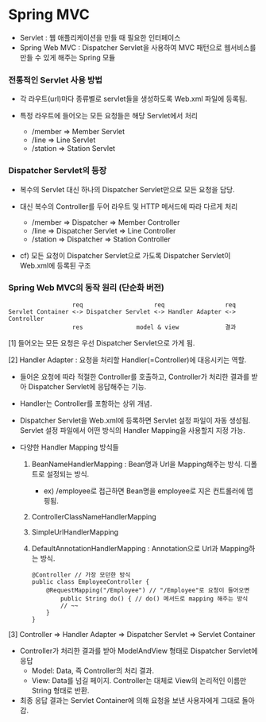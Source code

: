 # Spring MVC

- Servlet : 웹 애플리케이션을 만들 때 필요한 인터페이스
- Spring Web MVC : Dispatcher Servlet을 사용하여 MVC 패턴으로 웹서비스를 만들 수 있게 해주는 Spring 모듈

### 전통적인 Servlet 사용 방법

- 각 라우트(url)마다 종류별로 servlet들을 생성하도록 Web.xml 파일에 등록됨.

- 특정 라우트에 들어오는 모든 요청들은 해당 Servlet에서 처리

  - /member => Member Servlet
  - /line => Line Servlet
  - /station => Station Servlet

### Dispatcher Servlet의 등장

- 복수의 Servlet 대신 하나의 Dispatcher Servlet만으로 모든 요청을 담당.
- 대신 복수의 Controller를 두어 라우트 및 HTTP 메서드에 따라 다르게 처리

  - /member => Dispatcher => Member Controller
  - /line => Dispatcher Servlet => Line Controller
  - /station => Dispatcher => Station Controller

- cf) 모든 요청이 Dispatcher Servlet으로 가도록 Dispatcher Servlet이 Web.xml에 등록된 구조

### Spring Web MVC의 동작 원리 (단순화 버전)

```
                  req                    req                 req
Servlet Container <-> Dispatcher Servlet <-> Handler Adapter <-> Controller
                  res               model & view             결과
```

[1] 들어오는 모든 요청은 우선 Dispatcher Servlet으로 가게 됨.

[2] Handler Adapter : 요청을 처리할 Handler(=Controller)에 대응시키는 역할.

- 들어온 요청에 따라 적절한 Controller를 호출하고, Controller가 처리한 결과를 받아 Dispatcher Servlet에 응답해주는 기능.

- Handler는 Controller를 포함하는 상위 개념.

- Dispatcher Servlet을 Web.xml에 등록하면 Servlet 설정 파일이 자동 생성됨. Servlet 설정 파일에서 어떤 방식의 Handler Mapping을 사용할지 지정 가능.

- 다양한 Handler Mapping 방식들

  1. BeanNameHandlerMapping : Bean명과 Url을 Mapping해주는 방식. 디폴트로 설정되는 방식.

     - ex) /employee로 접근하면 Bean명을 employee로 지은 컨트롤러에 맵핑됨.

  2. ControllerClassNameHandlerMapping
  3. SimpleUrlHandlerMapping

  4. DefaultAnnotationHandlerMapping : Annotation으로 Url과 Mapping하는 방식.
     ```
     @Controller // 가장 모던한 방식
     public class EmployeeController {
         @RequestMapping("/Employee") // "/Employee"로 요청이 들어오면
             public String do() { // do() 메서드로 mapping 해주는 방식
             // ~~
         }
     }
     ```

[3] Controller => Handler Adapter => Dispatcher Servlet => Servlet Container

- Controller가 처리한 결과를 받아 ModelAndView 형태로 Dispatcher Servlet에 응답
  - Model: Data, 즉 Controller의 처리 결과.
  - View: Data를 넘길 페이지. Controller는 대체로 View의 논리적인 이름만 String 형태로 반환.
- 최종 응답 결과는 Servlet Container에 의해 요청을 보낸 사용자에게 그대로 돌아감.
